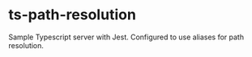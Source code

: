 # ts-path-resolution
Sample Typescript server with Jest. Configured to use aliases for path resolution.
